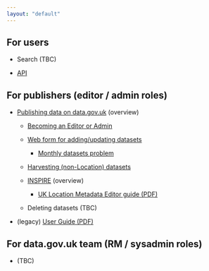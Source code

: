 ```yaml
---
layout: "default"
---
```


## For users

* Search (TBC)

* [API](api.html)


## For publishers (editor / admin roles)

* [Publishing data on data.gov.uk](publishing_on_data_gov_uk_overview.html) (overview)

  * [Becoming an Editor or Admin](becoming_an_editor_or_admin.html)

  * [Web form for adding/updating datasets](dataset_form.html)

    * [Monthly datasets problem](monthly_datasets_problem.html)

  * [Harvesting (non-Location) datasets](harvesting_non_location.html)

  * [INSPIRE](inspire.html) (overview)

    * [UK Location Metadata Editor guide (PDF)](http://data.gov.uk/sites/default/files/library/Metadata%20Editor%20User%20Guide.pdf)

  * Deleting datasets (TBC)

* (legacy) [User Guide (PDF)](http://data.gov.uk/sites/default/files/library/User%20guide.pdf)


## For data.gov.uk team (RM / sysadmin roles)

* (TBC)


